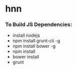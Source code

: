 hnn
===


### To Build JS Dependencies:

* install nodejs
* npm install grunt-cli -g
* npm install bower -g
* npm install
* bower install
* grunt